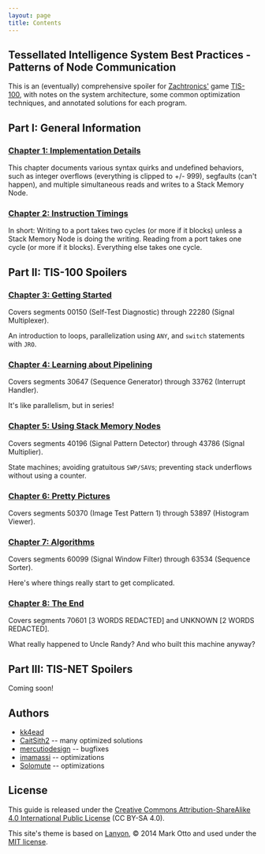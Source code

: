 ```yaml
---
layout: page
title: Contents
---
```


## Tessellated Intelligence System Best Practices - Patterns of Node Communication

This is an (eventually) comprehensive spoiler for [Zachtronics'](http://www.zachtronics.com/) game [TIS-100](http://www.zachtronics.com/tis-100/), with notes on the system architecture, some common optimization techniques, and annotated solutions for each program.

## Part I: General Information

### [Chapter 1: Implementation Details](chapter01)

This chapter documents various syntax quirks and undefined behaviors, such as integer overflows (everything is clipped to +/- 999), segfaults (can't happen), and multiple simultaneous reads and writes to a Stack Memory Node.

### [Chapter 2: Instruction Timings](chapter02)

In short: Writing to a port takes two cycles (or more if it blocks) unless a Stack Memory Node is doing the writing. Reading from a port takes one cycle (or more if it blocks). Everything else takes one cycle.

## Part II: TIS-100 Spoilers

### [Chapter 3: Getting Started](chapter03)

Covers segments 00150 (Self-Test Diagnostic) through 22280 (Signal Multiplexer).

An introduction to loops, parallelization using `ANY`, and `switch` statements with `JRO`.

### [Chapter 4: Learning about Pipelining](chapter04)

Covers segments 30647 (Sequence Generator) through 33762 (Interrupt Handler).

It's like parallelism, but in series!

### [Chapter 5: Using Stack Memory Nodes](chapter05)

Covers segments 40196 (Signal Pattern Detector) through 43786 (Signal Multiplier).

State machines; avoiding gratuitous `SWP/SAV`s; preventing stack underflows without using a counter.

### [Chapter 6: Pretty Pictures](chapter06)

Covers segments 50370 (Image Test Pattern 1) through 53897 (Histogram Viewer).

### [Chapter 7: Algorithms](chapter07)

Covers segments 60099 (Signal Window Filter) through 63534 (Sequence Sorter).

Here's where things really start to get complicated.

### [Chapter 8: The End](chapter08)

Covers segments 70601 [3 WORDS REDACTED] and UNKNOWN [2 WORDS REDACTED].

What really happened to Uncle Randy? And who built this machine anyway?

## Part III: TIS-NET Spoilers

Coming soon!

## Authors

- [kk4ead](https://github.com/kk4ead)
- [CaitSith2](https://github.com/CaitSith2) -- many optimized solutions
- [mercutiodesign](https://github.com/mercutiodesign) -- bugfixes
- [imamassi](https://github.com/imamassi) -- optimizations
- [Solomute](https://github.com/Solomute) -- optimizations

## License

This guide is released under the <a href="https://creativecommons.org/licenses/by-sa/4.0/">Creative Commons Attribution-ShareAlike 4.0 International Public License</a> (CC BY-SA 4.0).

This site's theme is based on <a href="https://github.com/poole/lanyon">Lanyon</a>, &copy; 2014 Mark Otto and used under the <a href="https://opensource.org/licenses/MIT">MIT license</a>.
